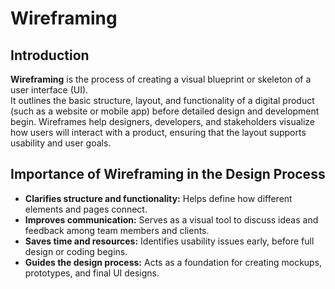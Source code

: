 # Wireframing

## Introduction
**Wireframing** is the process of creating a visual blueprint or skeleton of a user interface (UI).  
It outlines the basic structure, layout, and functionality of a digital product (such as a website or mobile app) before detailed design and development begin.
Wireframes help designers, developers, and stakeholders visualize how users will interact with a product, ensuring that the layout supports usability and user goals.

## Importance of Wireframing in the Design Process
- **Clarifies structure and functionality:** Helps define how different elements and pages connect.  
- **Improves communication:** Serves as a visual tool to discuss ideas and feedback among team members and clients.  
- **Saves time and resources:** Identifies usability issues early, before full design or coding begins.  
- **Guides the design process:** Acts as a foundation for creating mockups, prototypes, and final UI designs.  
